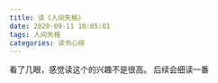 ```yaml
---
title: 读《人间失格》
date: 2020-09-11 10:05:01
tags: 人间失格
categories: 读书心得
---
```


看了几眼，感觉读这个的兴趣不是很高。
后续会细读一番
